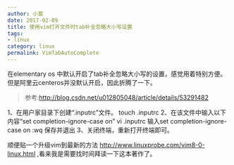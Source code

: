 ```yaml
---
author: 小莫
date: 2017-02-09
title: 使用vim打开文件时tab补全忽略大小写设置
tags:
- linux
category: linux
permalink: VimTabAutoComplete
---
```

在elementary os 中默认开启了tab补全忽略大小写的设置，感觉用着特别方便。但是阿里云centeros并没默认开启，因此折腾了一下。
> 参考:http://blog.csdn.net/u012805048/article/details/53291482
<!-- more -->
1、在用户家目录下创建“.inputrc”文件。
touch .inputrc
2、在该文件中输入以下内容“set completion-ignore-case on”
vi .inputrc 
输入set completion-ignore-case on
:wq 保存并退出
3、关闭终端，重新打开终端即可。


顺便贴一个升级vim到最新的方法
http://www.linuxprobe.com/vim8-0-linux.html ,看来我是需要找时间拜读一下这本著作了。